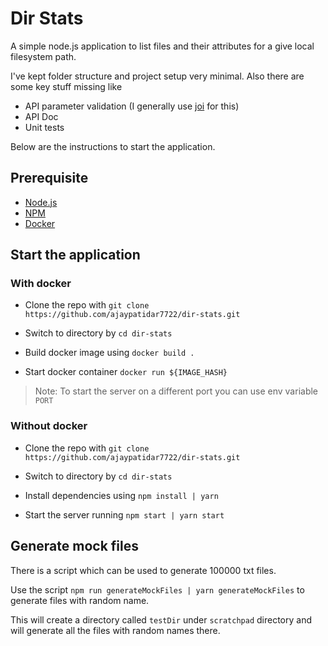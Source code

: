 # Dir Stats
A simple node.js application to list files and their attributes for a give local filesystem path.

I've kept folder structure and project setup very minimal. Also there are some key stuff missing like 
- API parameter validation (I generally use [joi](https://github.com/sideway/joi) for this)
- API Doc
- Unit tests

Below are the instructions to start the application.

## Prerequisite

- [Node.js](https://nodejs.org)
- [NPM](https://www.npmjs.com)
- [Docker](https://www.docker.com)

## Start the application

### With docker
- Clone the repo with `git clone https://github.com/ajaypatidar7722/dir-stats.git`

- Switch to directory by `cd dir-stats`

- Build docker image using `docker build .`

- Start docker container `docker run ${IMAGE_HASH}`

> Note: To start the server on a different port you can use env variable `PORT`

### Without docker

- Clone the repo with `git clone https://github.com/ajaypatidar7722/dir-stats.git`

- Switch to directory by `cd dir-stats`

- Install dependencies using `npm install | yarn`

- Start the server running `npm start | yarn start`

## Generate mock files

There is a script which can be used to generate 100000 txt files.

Use the script `npm run generateMockFiles | yarn generateMockFiles` to generate files with random name.

This will create a directory called `testDir` under `scratchpad` directory and will generate all the files with random names there. 
